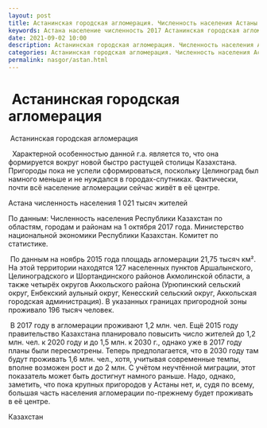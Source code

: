 ```yaml
---
layout: post
title: Астанинская городская агломерация. Численность населения Астаны
keywords: Астана население численность 2017 Астанинская городская агломерация
date: 2021-09-02 10:00
description: Астанинская городская агломерация. Численность населения Астаны
categories: Астанинская городская агломерация. Численность населения Астаны
permalink: nasgor/astan.html
---
```


#  Астанинская городская агломерация



 Астанинская городская агломерация



  Характерной особенностью данной г.а. является то, что она формируется вокруг новой быстро растущей столицы Казахстана. Пригороды пока не успели сформироваться, поскольку Целиноград был намного меньше и не нуждался в городах-спутниках.
Фактически, почти всё население агломерации сейчас живёт в её центре.






Астана численность населения 1 021 тысяч жителей
 


 По данным: Численность населения Республики Казахстан по областям, городам и районам на 1 октября 2017 года. Министерство национальной экономики Республики Казахстан. Комитет по статистике.


 По данным на ноябрь 2015 года площадь агломерации 21,75 тысяч км². На этой территории находятся 127 населенных пунктов Аршалынского, Целиноградского и Шортандинского районов Акмолинской области, а также четырёх округов Аккольского района (Урюпинский сельский округ, Енбекский аульный округ, Кенесский сельский округ, Аккольская городская администрация). В указанных границах пригородной зоны проживало 196 тысяч человек.






 В 2017 году в агломерации проживают 1,2 млн. чел. 
Ещё 2015 году правительство Казахстана планировало повысить число жителей до 1,2 млн. чел. к 2020 году и до 1,5 млн. к 2030 г., однако уже в 2017 году планы были пересмотрены. Теперь предполагается, что в 2030 году там будут проживать 1,6 млн. чел., хотя, учитывая современные темпы, вполне возможен рост и до 2 млн. С учётом неучтённой миграции, этот показатель может быть достигнут намного раньше.
Надо, однако, заметить, что пока крупных пригородов у Астаны нет, и, судя по всему, большая часть населения агломерации по-прежнему будет проживать в её центре.









Казахстан

		
